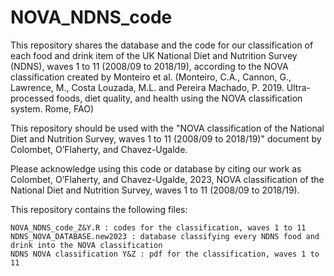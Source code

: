 # NOVA_NDNS_code

This repository shares the database and the code for our classification of each food and drink item of the UK National Diet and Nutrition Survey (NDNS), waves 1 to 11 (2008/09 to 2018/19), according to the NOVA classification created by Monteiro et al. (Monteiro, C.A., Cannon, G., Lawrence, M., Costa Louzada, M.L. and Pereira Machado, P. 2019. Ultra-processed foods, diet quality, and health using the NOVA classification system. Rome, FAO)

This repository should be used with the "NOVA classification of the National Diet and Nutrition Survey, waves 1 to 11 (2008/09 to 2018/19)" document by  Colombet, O’Flaherty, and Chavez-Ugalde. 

Please acknowledge using this code or database by citing our work as Colombet, O’Flaherty, and Chavez-Ugalde, 2023, NOVA classification of the National Diet and Nutrition Survey, waves 1 to 11 (2008/09 to 2018/19).

This repository contains the following files:

    NOVA_NDNS_code_Z&Y.R : codes for the classification, waves 1 to 11
    NDNS_NOVA_DATABASE.new2023 : database classifying every NDNS food and drink into the NOVA classification
    NDNS NOVA classification Y&Z : pdf for the classification, waves 1 to 11
